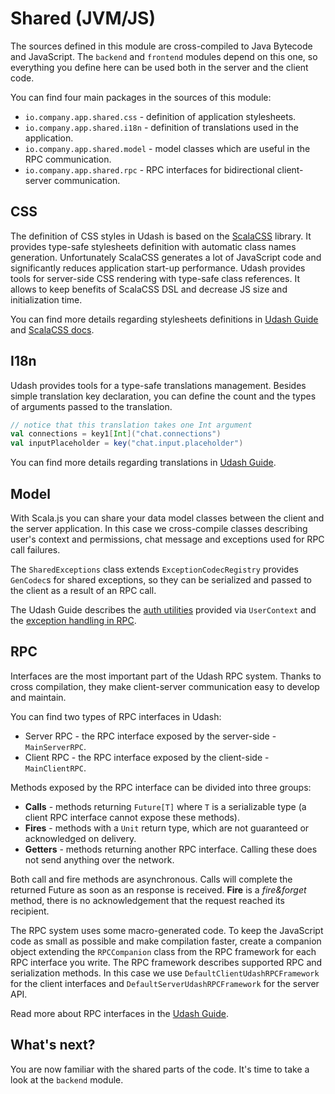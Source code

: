 # Shared (JVM/JS)

The sources defined in this module are cross-compiled to Java Bytecode and JavaScript. The `backend` and `frontend`
modules depend on this one, so everything you define here can be used both in the server and the client code.

You can find four main packages in the sources of this module:
* `io.company.app.shared.css` - definition of application stylesheets.
* `io.company.app.shared.i18n` - definition of translations used in the application.
* `io.company.app.shared.model` - model classes which are useful in the RPC communication.
* `io.company.app.shared.rpc` - RPC interfaces for bidirectional client-server communication.

## CSS

The definition of CSS styles in Udash is based on the [ScalaCSS](https://github.com/japgolly/scalacss) library.
It provides type-safe stylesheets definition with automatic class names generation. Unfortunately ScalaCSS 
generates a lot of JavaScript code and significantly reduces application start-up performance. 
Udash provides tools for server-side CSS rendering with type-safe class references. 
It allows to keep benefits of ScalaCSS DSL and decrease JS size and initialization time. 

You can find more details regarding stylesheets definitions in 
[Udash Guide](http://guide.udash.io/#/frontend/templates) and [ScalaCSS docs](https://github.com/japgolly/scalacss).

## I18n

Udash provides tools for a type-safe translations management. Besides simple translation key declaration, you can 
define the count and the types of arguments passed to the translation. 

```scala
// notice that this translation takes one Int argument
val connections = key1[Int]("chat.connections")
val inputPlaceholder = key("chat.input.placeholder")
```

You can find more details regarding translations in [Udash Guide](http://guide.udash.io/#/ext/i18n).

## Model

With Scala.js you can share your data model classes between the client and the server application. In this case 
we cross-compile classes describing user's context and permissions, chat message and exceptions used for RPC 
call failures.

The `SharedExceptions` class extends `ExceptionCodecRegistry` provides `GenCodec`s for shared exceptions, so
they can be serialized and passed to the client as a result of an RPC call. 

The Udash Guide describes the [auth utilities](http://guide.udash.io/#/ext/authorization) provided via `UserContext` and 
the [exception handling in RPC](http://guide.udash.io/#/rpc/client-server).

## RPC

Interfaces are the most important part of the Udash RPC system. Thanks to cross compilation, 
they make client-server communication easy to develop and maintain. 

You can find two types of RPC interfaces in Udash:
* Server RPC - the RPC interface exposed by the server-side - `MainServerRPC`.
* Client RPC - the RPC interface exposed by the client-side - `MainClientRPC`.

Methods exposed by the RPC interface can be divided into three groups:
* **Calls** - methods returning `Future[T]` where `T` is a serializable type (a client RPC interface cannot expose these methods).
* **Fires** - methods with a `Unit` return type, which are not guaranteed or acknowledged on delivery.
* **Getters** - methods returning another RPC interface. Calling these does not send anything over the network.

Both call and fire methods are asynchronous. Calls will complete the returned Future as soon as an response is received. 
**Fire** is a *fire&forget* method, there is no acknowledgement that the request reached its recipient.

The RPC system uses some macro-generated code. To keep the JavaScript code as small as possible and make compilation faster, 
create a companion object extending the `RPCCompanion` class from the RPC framework for each RPC interface you write. 
The RPC framework describes supported RPC and serialization methods. 
In this case we use `DefaultClientUdashRPCFramework` for the client interfaces and 
`DefaultServerUdashRPCFramework` for the server API. 

Read more about RPC interfaces in the [Udash Guide](http://guide.udash.io/#/rpc/interfaces).

## What's next?

You are now familiar with the shared parts of the code. It's time to take a look at the `backend` module.  